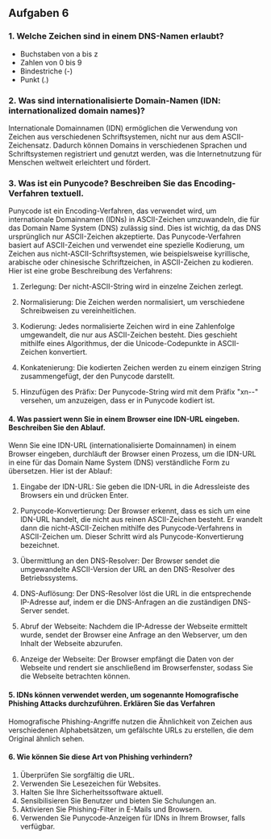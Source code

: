 ## Aufgaben  6

### 1. Welche Zeichen sind in einem DNS-Namen erlaubt?

- Buchstaben von a bis z
- Zahlen von 0 bis 9
- Bindestriche (-)
- Punkt (.)


### 2. Was sind internationalisierte Domain-Namen (IDN: internationalized domain names)?

Internationale Domainnamen (IDN) ermöglichen die Verwendung von Zeichen aus verschiedenen Schriftsystemen, nicht nur aus dem ASCII-Zeichensatz. Dadurch können Domains in verschiedenen Sprachen und Schriftsystemen registriert und genutzt werden, was die Internetnutzung für Menschen weltweit erleichtert und fördert.


### 3. Was ist ein Punycode? Beschreiben Sie das Encoding-Verfahren textuell.

Punycode ist ein Encoding-Verfahren, das verwendet wird, um internationale Domainnamen (IDNs) in ASCII-Zeichen umzuwandeln, die für das Domain Name System (DNS) zulässig sind. Dies ist wichtig, da das DNS ursprünglich nur ASCII-Zeichen akzeptierte. Das Punycode-Verfahren basiert auf ASCII-Zeichen und verwendet eine spezielle Kodierung, um Zeichen aus nicht-ASCII-Schriftsystemen, wie beispielsweise kyrillische, arabische oder chinesische Schriftzeichen, in ASCII-Zeichen zu kodieren. Hier ist eine grobe Beschreibung des Verfahrens:

1. Zerlegung: Der nicht-ASCII-String wird in einzelne Zeichen zerlegt.

2. Normalisierung: Die Zeichen werden normalisiert, um verschiedene Schreibweisen zu vereinheitlichen.

3. Kodierung: Jedes normalisierte Zeichen wird in eine Zahlenfolge umgewandelt, die nur aus ASCII-Zeichen besteht. Dies geschieht mithilfe eines Algorithmus, der die Unicode-Codepunkte in ASCII-Zeichen konvertiert.

4. Konkatenierung: Die kodierten Zeichen werden zu einem einzigen String zusammengefügt, der den Punycode darstellt.

5. Hinzufügen des Präfix: Der Punycode-String wird mit dem Präfix "xn--" versehen, um anzuzeigen, dass er in Punycode kodiert ist.

#### 4. Was passiert wenn Sie in einem Browser eine IDN-URL eingeben. Beschreiben Sie den Ablauf.

Wenn Sie eine IDN-URL (internationalisierte Domainnamen) in einem Browser eingeben, durchläuft der Browser einen Prozess, um die IDN-URL in eine für das Domain Name System (DNS) verständliche Form zu übersetzen. Hier ist der Ablauf:

1. Eingabe der IDN-URL: Sie geben die IDN-URL in die Adressleiste des Browsers ein und drücken Enter.

2. Punycode-Konvertierung: Der Browser erkennt, dass es sich um eine IDN-URL handelt, die nicht aus reinen ASCII-Zeichen besteht. Er wandelt dann die nicht-ASCII-Zeichen mithilfe des Punycode-Verfahrens in ASCII-Zeichen um. Dieser Schritt wird als Punycode-Konvertierung bezeichnet.

3. Übermittlung an den DNS-Resolver: Der Browser sendet die umgewandelte ASCII-Version der URL an den DNS-Resolver des Betriebssystems.

4. DNS-Auflösung: Der DNS-Resolver löst die URL in die entsprechende IP-Adresse auf, indem er die DNS-Anfragen an die zuständigen DNS-Server sendet.

5. Abruf der Webseite: Nachdem die IP-Adresse der Webseite ermittelt wurde, sendet der Browser eine Anfrage an den Webserver, um den Inhalt der Webseite abzurufen.

6. Anzeige der Webseite: Der Browser empfängt die Daten von der Webseite und rendert sie anschließend im Browserfenster, sodass Sie die Webseite betrachten können.


#### 5. IDNs können verwendet werden, um sogenannte Homografische Phishing Attacks durchzuführen. Erklären Sie das Verfahren

Homografische Phishing-Angriffe nutzen die Ähnlichkeit von Zeichen aus verschiedenen Alphabetsätzen, um gefälschte URLs zu erstellen, die dem Original ähnlich sehen.


#### 6. Wie können Sie diese Art von Phishing verhindern?

1. Überprüfen Sie sorgfältig die URL.
2. Verwenden Sie Lesezeichen für Websites.
3. Halten Sie Ihre Sicherheitssoftware aktuell.
4. Sensibilisieren Sie Benutzer und bieten Sie Schulungen an.
5. Aktivieren Sie Phishing-Filter in E-Mails und Browsern.
6. Verwenden Sie Punycode-Anzeigen für IDNs in Ihrem Browser, falls verfügbar.